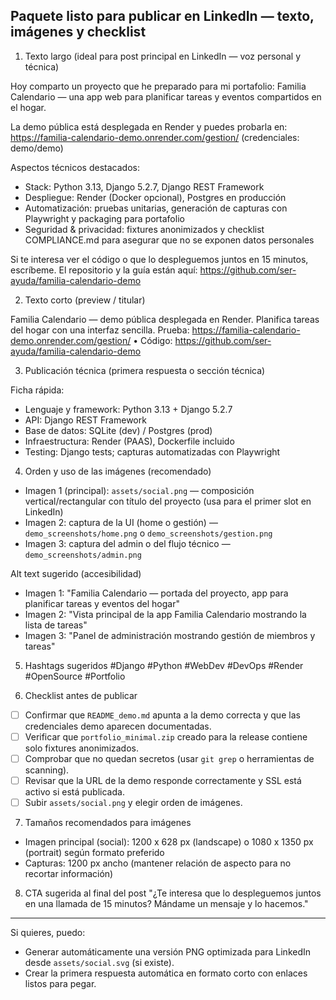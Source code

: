 ## Paquete listo para publicar en LinkedIn — texto, imágenes y checklist

1) Texto largo (ideal para post principal en LinkedIn — voz personal y técnica)

Hoy comparto un proyecto que he preparado para mi portafolio: Familia Calendario — una app web para planificar tareas y eventos compartidos en el hogar.

La demo pública está desplegada en Render y puedes probarla en: https://familia-calendario-demo.onrender.com/gestion/ (credenciales: demo/demo)

Aspectos técnicos destacados:
- Stack: Python 3.13, Django 5.2.7, Django REST Framework
- Despliegue: Render (Docker opcional), Postgres en producción
- Automatización: pruebas unitarias, generación de capturas con Playwright y packaging para portafolio
- Seguridad & privacidad: fixtures anonimizados y checklist COMPLIANCE.md para asegurar que no se exponen datos personales

Si te interesa ver el código o que lo despleguemos juntos en 15 minutos, escríbeme. El repositorio y la guía están aquí: https://github.com/ser-ayuda/familia-calendario-demo

2) Texto corto (preview / titular)

Familia Calendario — demo pública desplegada en Render. Planifica tareas del hogar con una interfaz sencilla. Prueba: https://familia-calendario-demo.onrender.com/gestion/ • Código: https://github.com/ser-ayuda/familia-calendario-demo

3) Publicación técnica (primera respuesta o sección técnica)

Ficha rápida:
- Lenguaje y framework: Python 3.13 + Django 5.2.7
- API: Django REST Framework
- Base de datos: SQLite (dev) / Postgres (prod)
- Infraestructura: Render (PAAS), Dockerfile incluido
- Testing: Django tests; capturas automatizadas con Playwright

4) Orden y uso de las imágenes (recomendado)
- Imagen 1 (principal): `assets/social.png` — composición vertical/rectangular con título del proyecto (usa para el primer slot en LinkedIn)
- Imagen 2: captura de la UI (home o gestión) — `demo_screenshots/home.png` o `demo_screenshots/gestion.png`
- Imagen 3: captura del admin o del flujo técnico — `demo_screenshots/admin.png`

Alt text sugerido (accesibilidad)
- Imagen 1: "Familia Calendario — portada del proyecto, app para planificar tareas y eventos del hogar"
- Imagen 2: "Vista principal de la app Familia Calendario mostrando la lista de tareas"
- Imagen 3: "Panel de administración mostrando gestión de miembros y tareas"

5) Hashtags sugeridos
#Django #Python #WebDev #DevOps #Render #OpenSource #Portfolio

6) Checklist antes de publicar
- [ ] Confirmar que `README_demo.md` apunta a la demo correcta y que las credenciales demo aparecen documentadas.
- [ ] Verificar que `portfolio_minimal.zip` creado para la release contiene solo fixtures anonimizados.
- [ ] Comprobar que no quedan secretos (usar `git grep` o herramientas de scanning).
- [ ] Revisar que la URL de la demo responde correctamente y SSL está activo si está publicada.
- [ ] Subir `assets/social.png` y elegir orden de imágenes.

7) Tamaños recomendados para imágenes
- Imagen principal (social): 1200 x 628 px (landscape) o 1080 x 1350 px (portrait) según formato preferido
- Capturas: 1200 px ancho (mantener relación de aspecto para no recortar información)

8) CTA sugerida al final del post
"¿Te interesa que lo despleguemos juntos en una llamada de 15 minutos? Mándame un mensaje y lo hacemos." 

---

Si quieres, puedo:
- Generar automáticamente una versión PNG optimizada para LinkedIn desde `assets/social.svg` (si existe).
- Crear la primera respuesta automática en formato corto con enlaces listos para pegar.

